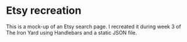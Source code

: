 # Etsy recreation

This is a mock-up of an Etsy search page.
I recreated it during week 3 of The Iron Yard using Handlebars and a static JSON file.
